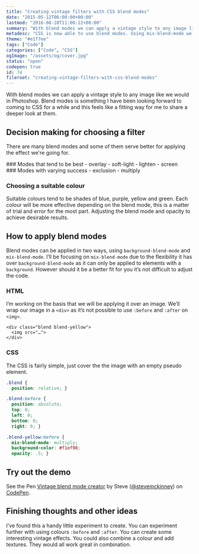 ```yaml
---
title: "Creating vintage filters with CSS blend modes"
date: "2015-05-12T06:00:00+00:00"
lastmod: "2016-08-28T11:00:12+00:00"
summary: "With blend modes we can apply a vintage style to any image like we would in Photoshop. Blend modes is something I have been looking forward to coming to CSS for a while and this feels like a fitting way for me to share a deeper look at them. You can test them for yourself with the demo at the bottom."
metadesc: "CSS is now able to use blend modes. Using mix-blend-mode we can add ’vintage’ style effects to images."
theme: "#e1f7ee"
tags: ["Code"]
categories: ["Code", "CSS"]
ogImage: "/assets/og/cover.jpg"
status: "open"
codepen: true
id: 74
fileroot: "creating-vintage-filters-with-css-blend-modes"
---
```


With blend modes we can apply a vintage style to any image like we would in Photoshop. Blend modes is something I have been looking forward to coming to CSS for a while and this feels like a fitting way for me to share a deeper look at them.

## Decision making for choosing a filter
There are many blend modes and some of them serve better for applying the effect we're going for.

<div className="flex" style={{"gap" : "32px"}}>
<div className="p-one-half" markdown="1">
### Modes that tend to be best
- overlay
- soft-light
- lighten
- screen
</div>
<div className="p-one-half" markdown="1">
### Modes with varying success
- exclusion
- multiply
</div>
</div>

### Choosing a suitable colour
Suitable colours tend to be shades of blue, purple, yellow and green. Each colour will be more effective depending on the blend mode, this is a matter of trial and error for the most part. Adjusting the blend mode and opacity to achieve desirable results.

## How to apply blend modes
Blend modes can be applied in two ways, using `background-blend-mode` and `mix-blend-mode`. I’ll be focusing on `mix-blend-mode` due to the flexibility it has over `background-blend-mode` as it can only be applied to elements with a `background`. However should it be a better fit for you it’s not difficult to adjust the code.

### HTML
I’m working on the basis that we will be applying it over an image. We’ll wrap our image in a `<div>` as it’s not possible to use `:before` and `:after` on `<img>`.

```markup
<div class="blend blend-yellow">
  <img src="…">
</div>
```

### CSS
The CSS is fairly simple, just cover the the image with an empty pseudo element.

```css
.blend {
  position: relative; }

.blend:before {
  position: absolute;
  top: 0;
  left: 0;
  bottom: 0;
  right: 0; }

.blend-yellow:before {
  mix-blend-mode: multiply;
  background-color: #f1ef98;
  opacity: .5; }
```

## Try out the demo
<p data-height="552" data-theme-id="13022" data-slug-hash="gpaXeB" data-default-tab="result" data-user="stevemckinney" className="codepen">See the Pen <a href="http://codepen.io/stevemckinney/pen/gpaXeB/">Vintage blend mode creator</a> by Steve (<a href="http://codepen.io/stevemckinney">@stevemckinney</a>) on <a href="http://codepen.io">CodePen</a>.</p>

## Finishing thoughts and other ideas
I’ve found this a handy little experiment to create. You can experiment further with using colours `:before` and `:after`. You can create some interesting vintage effects. You could also combine a colour and add textures. They would all work great in combination.
